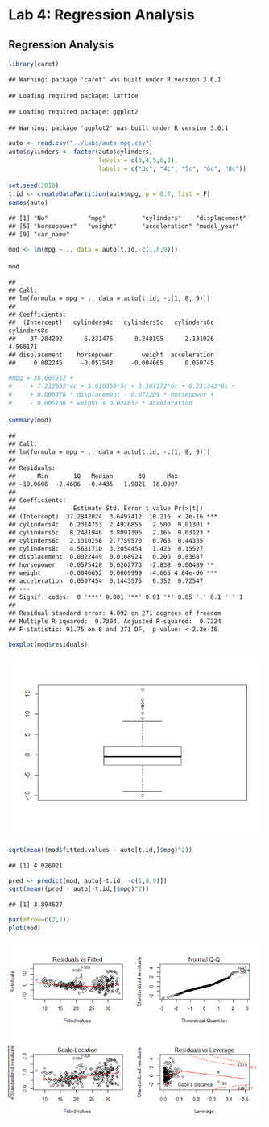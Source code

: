 Lab 4: Regression Analysis
================

Regression Analysis
-------------------

``` r
library(caret)
```

    ## Warning: package 'caret' was built under R version 3.6.1

    ## Loading required package: lattice

    ## Loading required package: ggplot2

    ## Warning: package 'ggplot2' was built under R version 3.6.1

``` r
auto <- read.csv("../Labs/auto-mpg.csv")
auto$cylinders <- factor(auto$cylinders,
                         levels = c(3,4,5,6,8),
                         labels = c("3c", "4c", "5c", "6c", "8c"))

set.seed(2018)
t.id <- createDataPartition(auto$mpg, p = 0.7, list = F)
names(auto)
```

    ## [1] "No"           "mpg"          "cylinders"    "displacement"
    ## [5] "horsepower"   "weight"       "acceleration" "model_year"  
    ## [9] "car_name"

``` r
mod <- lm(mpg ~ ., data = auto[t.id,-c(1,8,9)])

mod
```

    ## 
    ## Call:
    ## lm(formula = mpg ~ ., data = auto[t.id, -c(1, 8, 9)])
    ## 
    ## Coefficients:
    ##  (Intercept)   cylinders4c   cylinders5c   cylinders6c   cylinders8c  
    ##    37.284202      6.231475      8.248195      2.131026      4.568171  
    ## displacement    horsepower        weight  acceleration  
    ##     0.002245     -0.057543     -0.004665      0.050745

``` r
#mpg = 38.607312 +
#     + 7.212652*4c + 5.610350*5c + 3.307172*6c + 6.211343*8c +
#     + 0.006878 * displacement - 0.072209 * horsepower +
#     - 0.005156 * weight + 0.024852 * acceleration

summary(mod)
```

    ## 
    ## Call:
    ## lm(formula = mpg ~ ., data = auto[t.id, -c(1, 8, 9)])
    ## 
    ## Residuals:
    ##      Min       1Q   Median       3Q      Max 
    ## -10.0606  -2.4686  -0.4435   1.9821  16.0907 
    ## 
    ## Coefficients:
    ##                Estimate Std. Error t value Pr(>|t|)    
    ## (Intercept)  37.2842024  3.6497412  10.216  < 2e-16 ***
    ## cylinders4c   6.2314753  2.4926855   2.500  0.01301 *  
    ## cylinders5c   8.2481946  3.8091396   2.165  0.03123 *  
    ## cylinders6c   2.1310256  2.7759570   0.768  0.44335    
    ## cylinders8c   4.5681710  3.2054454   1.425  0.15527    
    ## displacement  0.0022449  0.0108924   0.206  0.83687    
    ## horsepower   -0.0575428  0.0202773  -2.838  0.00489 ** 
    ## weight       -0.0046652  0.0009999  -4.665 4.84e-06 ***
    ## acceleration  0.0507454  0.1443575   0.352  0.72547    
    ## ---
    ## Signif. codes:  0 '***' 0.001 '**' 0.01 '*' 0.05 '.' 0.1 ' ' 1
    ## 
    ## Residual standard error: 4.092 on 271 degrees of freedom
    ## Multiple R-squared:  0.7304, Adjusted R-squared:  0.7224 
    ## F-statistic: 91.75 on 8 and 271 DF,  p-value: < 2.2e-16

``` r
boxplot(mod$residuals)
```

![](lab-4_files/figure-markdown_github/unnamed-chunk-1-1.png)

``` r
sqrt(mean((mod$fitted.values - auto[t.id,]$mpg)^2))
```

    ## [1] 4.026021

``` r
pred <- predict(mod, auto[-t.id, -c(1,8,9)])
sqrt(mean((pred - auto[-t.id,]$mpg)^2))
```

    ## [1] 3.894627

``` r
par(mfrow=c(2,2))
plot(mod)
```

![](lab-4_files/figure-markdown_github/unnamed-chunk-1-2.png)
